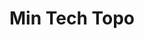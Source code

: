 ---
# Feel free to add content and custom Front Matter to this file.
# To modify the layout, see https://jekyllrb.com/docs/themes/#overriding-theme-defaults

layout: Post
permalink: /
title: Min Tech Topo
---